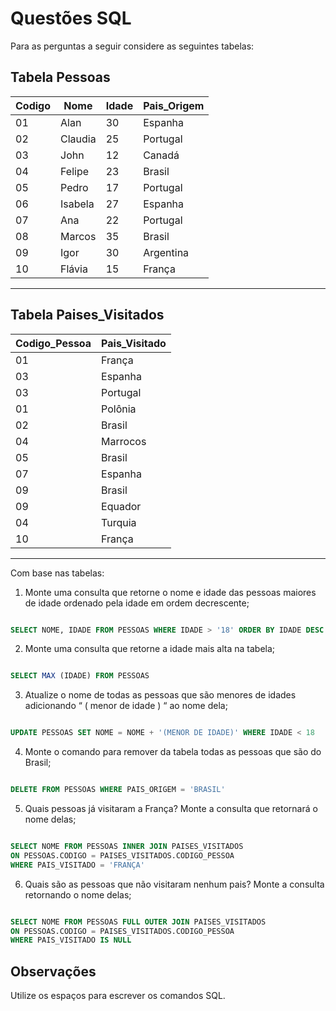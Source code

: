 # Questões SQL

Para as perguntas a seguir considere as seguintes tabelas:

## Tabela Pessoas

| Codigo | Nome    | Idade | Pais_Origem |
| ------ | ------- | ----- | ----------- |
| 01     | Alan    | 30    | Espanha     |
| 02     | Claudia | 25    | Portugal    |
| 03     | John    | 12    | Canadá      |
| 04     | Felipe  | 23    | Brasil      |
| 05     | Pedro   | 17    | Portugal    |
| 06     | Isabela | 27    | Espanha     |
| 07     | Ana     | 22    | Portugal    |
| 08     | Marcos  | 35    | Brasil      |
| 09     | Igor    | 30    | Argentina   |
| 10     | Flávia  | 15    | França      |

---

## Tabela Paises_Visitados

| Codigo_Pessoa | Pais_Visitado |
| ------------- | ------------- |
| 01            | França        |
| 03            | Espanha       |
| 03            | Portugal      |
| 01            | Polônia       |
| 02            | Brasil        |
| 04            | Marrocos      |
| 05            | Brasil        |
| 07            | Espanha       |
| 09            | Brasil        |
| 09            | Equador       |
| 04            | Turquia       |
| 10            | França        |

---

Com base nas tabelas:

1. Monte uma consulta que retorne o nome e idade das pessoas maiores de idade ordenado pela idade em ordem decrescente;

```SQL

SELECT NOME, IDADE FROM PESSOAS WHERE IDADE > '18' ORDER BY IDADE DESC

```

2. Monte uma consulta que retorne a idade mais alta na tabela;

```SQL

SELECT MAX (IDADE) FROM PESSOAS

```

3. Atualize o nome de todas as pessoas que são menores de idades adicionando “ ( menor de idade ) “ ao nome dela;

```SQL

UPDATE PESSOAS SET NOME = NOME + '(MENOR DE IDADE)' WHERE IDADE < 18

```

4. Monte o comando para remover da tabela todas as pessoas que são do Brasil;

```SQL

DELETE FROM PESSOAS WHERE PAIS_ORIGEM = 'BRASIL'

```

5. Quais pessoas já visitaram a França? Monte a consulta que retornará o nome delas;

```SQL

SELECT NOME FROM PESSOAS INNER JOIN PAISES_VISITADOS
ON PESSOAS.CODIGO = PAISES_VISITADOS.CODIGO_PESSOA
WHERE PAIS_VISITADO = 'FRANÇA'

```

6. Quais são as pessoas que não visitaram nenhum pais? Monte a consulta retornando o nome delas;

```SQL

SELECT NOME FROM PESSOAS FULL OUTER JOIN PAISES_VISITADOS
ON PESSOAS.CODIGO = PAISES_VISITADOS.CODIGO_PESSOA
WHERE PAIS_VISITADO IS NULL

```

## Observações

Utilize os espaços para escrever os comandos SQL.

